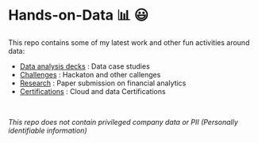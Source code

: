 # Hands-on-Data 📊 😃

This repo contains some of my latest work and other fun activities around data:
* [Data analysis decks](/Data-Tasks/) : Data case studies
* [Challenges](/Challenges/) : Hackaton and other callenges
* [Research](/Research/) : Paper submission on financial analytics
* [Certifications](/Certifications) : Cloud and data Certifications 

</br>

_This repo does not contain privileged company data or PII (Personally identifiable information)_

